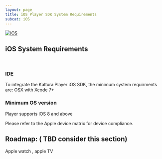 ```yaml
---
layout: page
title: iOS Player SDK System Requirements
subcat: iOS
---
```


[![iOS](https://img.shields.io/badge/iOS-Supported-green.svg)](https://github.com/kaltura/player-sdk-native-ios)

## iOS System Requirements 
&nbsp;

### IDE 
To integrate the Kaltura Player iOS SDK, the minimum system requirments are:
OSX with Xcode 7+ 
  
### Minimum OS version 
Player supports iOS 8 and above 

Please refer to the Apple device matrix for device compliance.  

## Roadmap: ( TBD consider this section)
 Apple watch , apple TV   

